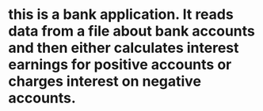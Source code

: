 # this is a bank application.  It reads data from a file about bank accounts and then either calculates interest earnings for positive accounts or charges interest on negative accounts.
